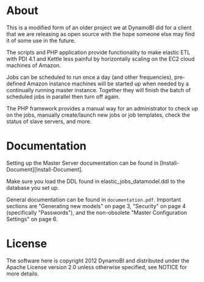 # About

This is a modified form of an older project we at DynamoBI did for a client that
we are releasing as open source with the hope someone else may find it
of some use in the future.

The scripts and PHP application provide functionality to make elastic
ETL with PDI 4.1 and Kettle less painful by horizontally scaling on
the EC2 cloud machines of Amazon.

Jobs can be scheduled to run once a day (and other
frequencies), pre-defined Amazon instance machines will be started up when
needed by a continually running master instance. Together they will finish
the batch of scheduled jobs in parallel then turn off again.

The PHP framework provides a manual way for an administrator to check up
on the jobs, manually create/launch new jobs or job templates,
check the status of slave servers, and more.

# Documentation

Setting up the Master Server documentation can be found in
[Install-Document][Install-Document].

Make sure you load the DDL found in elastic_jobs_datamodel.ddl to the
database you set up.

General documentation can be found in `documentation.pdf`. Important sections
are "Generating new models" on page 3, "Security" on page 4
(specifically "Passwords"), and the non-obsolete
"Master Configuration Settings" on page 6.

# License

The software here is copyright 2012 DynamoBI and
distributed under the Apache License version 2.0 unless
otherwise specified, see NOTICE for more details.
